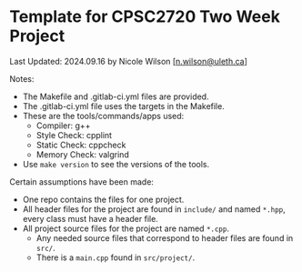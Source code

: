 # Template for CPSC2720 Two Week Project

Last Updated: 2024.09.16 by Nicole Wilson [n.wilson@uleth.ca]

Notes:

* The Makefile and .gitlab-ci.yml files are provided.
* The .gitlab-ci.yml file uses the targets in the Makefile.
* These are the tools/commands/apps used:
  * Compiler: g++ 
  * Style Check: cpplint
  * Static Check: cppcheck
  * Memory Check: valgrind
* Use `make version` to see the versions of the tools.

Certain assumptions have been made:
* One repo contains the files for one project.
* All header files for the project are found in <code>include/</code> and named <code>*.hpp</code>, every class must have a header file.
* All project source files for the project are named <code>*.cpp</code>.
  * Any needed source files that correspond to header files are found in <code>src/</code>.
  * There is a <code>main.cpp</code> found in <code>src/project/</code>.
